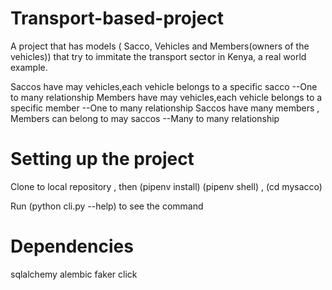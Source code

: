 # Transport-based-project
A project that has models ( Sacco, Vehicles and Members(owners of the vehicles)) that try to immitate the transport sector in Kenya, a real world example.

Saccos have may vehicles,each vehicle belongs to a specific sacco --One to many relationship
Members have may vehicles,each vehicle belongs to a specific member --One to many relationship
Saccos have many members , Members can belong to may saccos  --Many to many relationship

# Setting up the project
Clone to local repository , then (pipenv install)
(pipenv shell) , (cd mysacco)

Run (python cli.py --help) to see the command

# Dependencies
sqlalchemy
alembic 
faker
click



